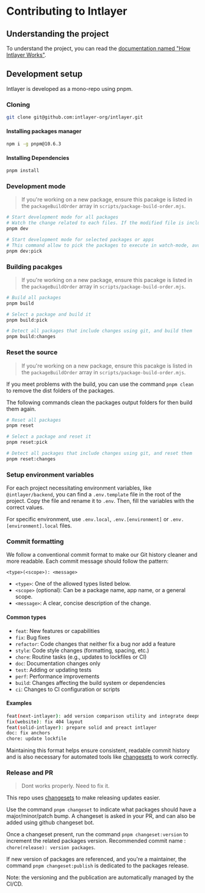 # Contributing to Intlayer

## Understanding the project

To understand the project, you can read the [documentation named "How Intlayer Works"](https://github.com/aymericzip/intlayer/blob/main/docs/en/how_works_intlayer.md).

## Development setup

Intlayer is developed as a mono-repo using pnpm.

### Cloning

```sh
git clone git@github.com:intlayer-org/intlayer.git
```

#### Installing packages manager

```sh
npm i -g pnpm@10.6.3
```

#### Installing Dependencies

```sh
pnpm install
```

### Development mode

> If you're working on a new package, ensure this pacakge is listed in the `packageBuildOrder` array in `scripts/package-build-order.mjs`.

```sh
# Start development mode for all packages
# Watch the change related to each files. If the modified file is included in a package, the package will be rebuilt
pnpm dev
```

```sh
# Start development mode for selected packages or apps
# This command allow to pick the packages to execute in watch-mode, avoid conflicts, and optimize performances during development
pnpm dev:pick
```

### Building pacakges

> If you're working on a new package, ensure this pacakge is listed in the `packageBuildOrder` array in `scripts/package-build-order.mjs`.

```sh
# Build all packages
pnpm build
```

```sh
# Select a package and build it
pnpm build:pick
```

```sh
# Detect all packages that include changes using git, and build them
pnpm build:changes
```

### Reset the source

> If you're working on a new package, ensure this pacakge is listed in the `packageBuildOrder` array in `scripts/package-build-order.mjs`.

If you meet problems with the build, you can use the command `pnpm clean` to remove the dist folders of the packages.

The following commands clean the packages output folders for then build them again.

```sh
# Reset all packages
pnpm reset
```

```sh
# Select a package and reset it
pnpm reset:pick
```

```sh
# Detect all packages that include changes using git, and reset them
pnpm reset:changes
```

### Setup environment variables

For each project necessitating environment variables, like `@intlayer/backend`, you can find a `.env.template` file in the root of the project. Copy the file and rename it to `.env`. Then, fill the variables with the correct values.

For specific environment, use `.env.local`, `.env.[environment]` or `.env.[environment].local` files.

### Commit formatting

We follow a conventional commit format to make our Git history cleaner and more readable. Each commit message should follow the pattern:

```
<type>(<scope>): <message>
```

- `<type>`: One of the allowed types listed below.
- `<scope>` (optional): Can be a package name, app name, or a general scope.
- `<message>`: A clear, concise description of the change.

#### Common types

- `feat`: New features or capabilities
- `fix`: Bug fixes
- `refactor`: Code changes that neither fix a bug nor add a feature
- `style`: Code style changes (formatting, spacing, etc.)
- `chore`: Routine tasks (e.g., updates to lockfiles or CI)
- `doc`: Documentation changes only
- `test`: Adding or updating tests
- `perf`: Performance improvements
- `build`: Changes affecting the build system or dependencies
- `ci`: Changes to CI configuration or scripts

#### Examples

```sh
feat(next-intlayer): add version comparison utility and integrate deepmerge for configuration management
fix(website): fix 404 layout
feat(solid-intlayer): prepare solid and preact intlayer
doc: fix anchors
chore: update lockfile
```

Maintaining this format helps ensure consistent, readable commit history and is also necessary for automated tools like [changesets](https://github.com/changesets/changesets) to work correctly.

### Release and PR

> Dont works properly. Need to fix it.

This repo uses [changesets](https://github.com/changesets/changesets) to
make releasing updates easier.

Use the command `pnpm changeset` to indicate what packages should have a major/minor/patch bump. A changeset is asked in your PR, and can also be added using github changeset bot.

Once a changeset present, run the command `pnpm changeset:version` to increment the related packages version. Recommended commit name : `chore(release): version packages`.

If new version of packages are referenced, and you're a maintainer, the command `pnpm changeset:publish` is dedicated to the packages release.

Note: the versioning and the publication are automatically managed by the CI/CD.
